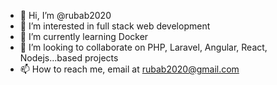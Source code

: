 - 👋 Hi, I’m @rubab2020
- 👀 I’m interested in full stack web development
- 🌱 I’m currently learning Docker
- 💞️ I’m looking to collaborate on PHP, Laravel, Angular, React, Nodejs...based projects
- 📫 How to reach me, email at rubab2020@gmail.com
